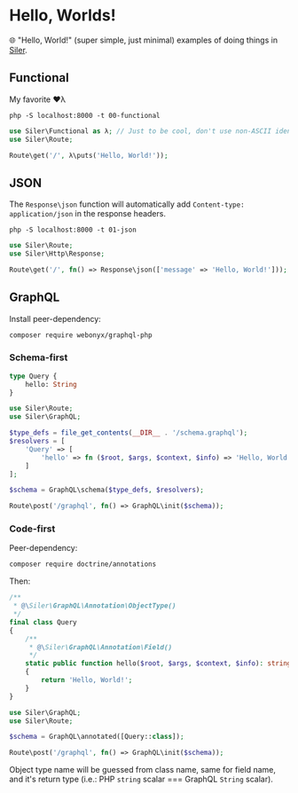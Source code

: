 # Hello, Worlds!

🌐 "Hello, World!" (super simple, just minimal) examples of doing things in [Siler](https://github.com/leocavalcante/siler).

## Functional

My favorite ❤λ

`php -S localhost:8000 -t 00-functional`

```php
use Siler\Functional as λ; // Just to be cool, don't use non-ASCII identifiers ;)
use Siler\Route;

Route\get('/', λ\puts('Hello, World!'));
```

## JSON

The `Response\json` function will automatically add `Content-type: application/json` in the response headers.

`php -S localhost:8000 -t 01-json`

```php
use Siler\Route;
use Siler\Http\Response;

Route\get('/', fn() => Response\json(['message' => 'Hello, World!']));
```

## GraphQL

Install peer-dependency:

```bash
composer require webonyx/graphql-php
```

### Schema-first

```graphql
type Query {
    hello: String
}
```

```php
use Siler\Route;
use Siler\GraphQL;

$type_defs = file_get_contents(__DIR__ . '/schema.graphql');
$resolvers = [
    'Query' => [
        'hello' => fn ($root, $args, $context, $info) => 'Hello, World!'
    ]
];

$schema = GraphQL\schema($type_defs, $resolvers);

Route\post('/graphql', fn() => GraphQL\init($schema));
```

### Code-first

Peer-dependency:

```bash
composer require doctrine/annotations
```

Then:

```php
/**
 * @\Siler\GraphQL\Annotation\ObjectType()
 */
final class Query
{
    /**
     * @\Siler\GraphQL\Annotation\Field()
     */
    static public function hello($root, $args, $context, $info): string
    {
        return 'Hello, World!';
    }
}
```

```php
use Siler\GraphQL;
use Siler\Route;

$schema = GraphQL\annotated([Query::class]);

Route\post('/graphql', fn() => GraphQL\init($schema));
```

Object type name will be guessed from class name, same for field name, and it's return type (i.e.: PHP `string` scalar === GraphQL `String` scalar).
